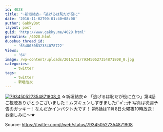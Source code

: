 ```yaml
---
id: 4028
title: "☆新垣結衣☆「逃げるは恥だが役に"
date: '2016-11-02T00:01:40+08:00'
author: GakkyBot
layout: post
guid: 'http://www.gakky.me/4028.html'
permalink: /4028.html
duoshuo_thread_id:
    - '6348030832334078722'
Views:
    - '64'
image: /wp-content/uploads/2016/11/793450527354871808_0.jpg
categories:
    - twitter
tags:
    - twitter
    - 新垣结衣
---
```


[![793450527354871808_0](http://www.yui-aragaki.org/wp-content/uploads/2016/11/793450527354871808_0.jpg)](http://www.yui-aragaki.org/wp-content/uploads/2016/11/793450527354871808_0.jpg)
☆新垣結衣☆
「逃げるは恥だが役に立つ」第4話ご視聴ありがとうございました！ムズキュンしすぎました(ﾟoﾟ;;汗
写真は次週予告のガッキー！なんだかインパクト大です！
第5話は11月8日火曜夜10時放送！お楽しみに〜★

Source: <https://twitter.com/i/web/status/793450527354871808>
